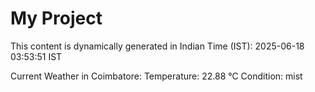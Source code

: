 # My Project

This content is dynamically generated in Indian Time (IST): 2025-06-18 03:53:51 IST


Current Weather in Coimbatore:
Temperature: 22.88 °C
Condition: mist
